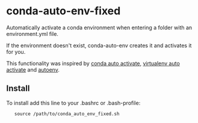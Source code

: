 # conda-auto-env-fixed

Automatically activate a conda environment when entering a folder with an environment.yml file.

If the environment doesn't exist, conda-auto-env creates it and activates it for you.

This functionality was inspired by [conda auto activate](https://github.com/sotte/conda_auto_activate), [virtualenv auto activate](https://gist.github.com/garyjohnson/394c58e22a2adfa103e2) and [autoenv](https://github.com/kennethreitz/autoenv).

## Install

To install add this line to your .bashrc or .bash-profile:

       source /path/to/conda_auto_env_fixed.sh
